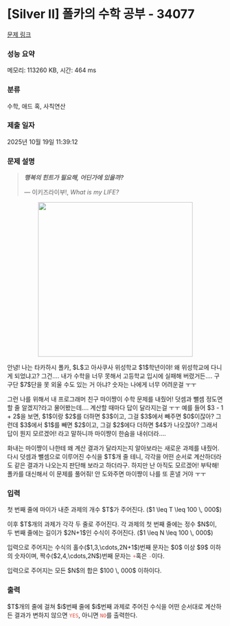# [Silver II] 폴카의 수학 공부 - 34077 

[문제 링크](https://www.acmicpc.net/problem/34077) 

### 성능 요약

메모리: 113260 KB, 시간: 464 ms

### 분류

수학, 애드 혹, 사칙연산

### 제출 일자

2025년 10월 19일 11:39:12

### 문제 설명

<blockquote>
<p><strong><em>행복의 힌트가 필요해, 어딘가에 있을까?</em></strong></p>

<p>    — 이키즈라이부!, <i>What is my LIFE?</i></p>
</blockquote>

<p align="center"><img alt="" src="https://upload.acmicpc.net/c8fd15aa-c4cf-41f1-b96a-0b545737fac1/-/preview/" style="width:360px;max-width:100%"></p>

<p>안녕! 나는 타카하시 폴카, $L$고 아사쿠사 위성학교 $1$학년이야! 왜 위성학교에 다니게 되었냐고? 그건.... 내가 수학을 너무 못해서 고등학교 입시에 실패해 버렸거든.... 구구단 $7$단을 못 외울 수도 있는 거 아냐? 숫자는 나에게 너무 어려운걸 ㅜㅜ</p>

<p>그런 나를 위해서 내 프로그래머 친구 마이쨩이 수학 문제를 내줬어! 덧셈과 뺄셈 정도면 할 줄 알겠지?라고 물어봤는데.... 계산할 때마다 답이 달라지는걸 ㅜㅜ 예를 들어 $3 - 1 + 2$을 보면, $1$이랑 $2$를 더하면 $3$이고, 그걸 $3$에서 빼주면 $0$이잖아? 그런데 $3$에서 $1$를 빼면 $2$이고, 그걸 $2$에다 더하면 $4$가 나오잖아? 그래서 답이 뭔지 모르겠어! 라고 말하니까 마이쨩이 한숨을 내쉬더라....</p>

<p>화내는 마이쨩이 나한테 왜 계산 결과가 달라지는지 알아보라는 새로운 과제를 내줬어. 다시 덧셈과 뺄셈으로 이루어진 수식을 $T$개 줄 테니, 각각을 어떤 순서로 계산하더라도 같은 결과가 나오는지 판단해 보라고 하더라구. 하지만 난 아직도 모르겠어! 부탁해! 폴카를 대신해서 이 문제를 풀어줘! 안 도와주면 마이쨩이 나를 또 혼낼 거야 ㅜㅜ</p>

### 입력 

 <p>첫 번째 줄에 마이가 내준 과제의 개수 $T$가 주어진다. ($1 \leq T \leq 100 \, 000$)</p>

<p>이후 $T$개의 과제가 각각 두 줄로 주어진다. 각 과제의 첫 번째 줄에는 정수 $N$이, 두 번째 줄에는 길이가 $2N+1$인 수식이 주어진다. ($1 \leq N \leq 100 \, 000$)</p>

<p>입력으로 주어지는 수식의 홀수($1,3,\cdots,2N+1$)번째 문자는 $0$ 이상 $9$ 이하의 숫자이며, 짝수($2,4,\cdots,2N$)번째 문자는 <code><span style="color:#e74c3c;">+</span></code>혹은 <code><span style="color:#e74c3c;">-</span></code>이다.</p>

<p>입력으로 주어지는 모든 $N$의 합은 $100 \, 000$ 이하이다.</p>

### 출력 

 <p>$T$개의 줄에 걸쳐 $i$번째 줄에 $i$번째 과제로 주어진 수식을 어떤 순서대로 계산하든 결과가 변하지 않으면 <span style="color:#e74c3c;"><code>YES</code></span>, 아니면 <span style="color:#e74c3c;"><code>NO</code></span>를 출력한다.</p>

